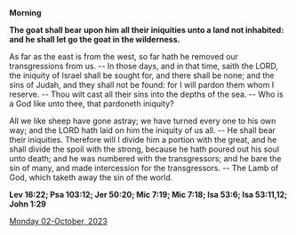**Morning**

**The goat shall bear upon him all their iniquities unto a land not inhabited: and he shall let go the goat in the wilderness.**
 
As far as the east is from the west, so far hath he removed our transgressions from us. -- In those days, and in that time, saith the LORD, the iniquity of Israel shall be sought for, and there shall be none; and the sins of Judah, and they shall not be found: for I will pardon them whom I reserve. -- Thou wilt cast all their sins into the depths of the sea. -- Who is a God like unto thee, that pardoneth iniquity?
 
All we like sheep have gone astray; we have turned every one to his own way; and the LORD hath laid on him the iniquity of us all. -- He shall bear their iniquities. Therefore will I divide him a portion with the great, and he shall divide the spoil with the strong, because he hath poured out his soul unto death; and he was numbered with the transgressors; and he bare the sin of many, and made intercession for the transgressors. -- The Lamb of God, which taketh away the sin of the world.  

**Lev 16:22; Psa 103:12; Jer 50:20; Mic 7:19; Mic 7:18; Isa 53:6; Isa 53:11,12; John 1:29**

[Monday 02-October, 2023](https://t.me/daily_light)
